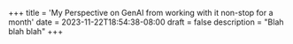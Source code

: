+++
title = 'My Perspective on GenAI from working with it non-stop for a month'
date = 2023-11-22T18:54:38-08:00
draft = false
description = "Blah blah blah"
+++

